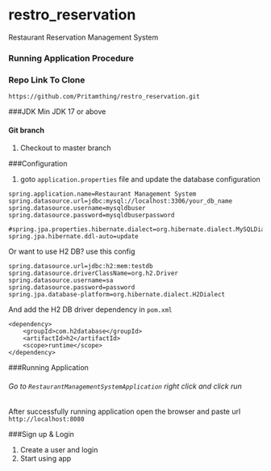 # restro_reservation
Restaurant Reservation Management System

### Running Application Procedure

### Repo Link To Clone
~~~~
https://github.com/Pritamthing/restro_reservation.git
~~~~
###JDK
Min JDK 17 or above

#### Git branch
1. Checkout to master branch

###Configuration
1. goto `application.properties` file and update the database configuration
~~~~
spring.application.name=Restaurant Management System
spring.datasource.url=jdbc:mysql://localhost:3306/your_db_name
spring.datasource.username=mysqldbuser
spring.datasource.password=mysqldbuserpassword

#spring.jpa.properties.hibernate.dialect=org.hibernate.dialect.MySQLDialect
spring.jpa.hibernate.ddl-auto=update
~~~~
Or want to use H2 DB? use this config 
~~~~
spring.datasource.url=jdbc:h2:mem:testdb
spring.datasource.driverClassName=org.h2.Driver
spring.datasource.username=sa
spring.datasource.password=password
spring.jpa.database-platform=org.hibernate.dialect.H2Dialect
~~~~
And add the H2 DB driver dependency in `pom.xml`
~~~~
<dependency>
    <groupId>com.h2database</groupId>
    <artifactId>h2</artifactId>
    <scope>runtime</scope>
</dependency>
~~~~

###Running Application
###### Go to `RestaurantManagementSystemApplication` right click and click run

After successfully running application open the browser and paste url 
```http://localhost:8080```

###Sign up & Login
1. Create a user and login
2. Start using app
